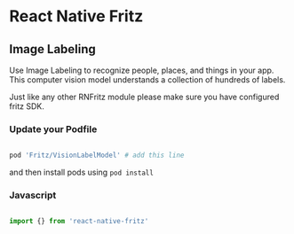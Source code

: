 # React Native Fritz

## Image Labeling

Use Image Labeling to recognize people, places, and things in your app. This computer vision model understands a collection of hundreds of labels.

Just like any other RNFritz module please make sure you have configured fritz SDK.

### Update your Podfile

```ruby

pod 'Fritz/VisionLabelModel' # add this line
```

and then install pods using `pod install`

### Javascript

```javascript

import {} from 'react-native-fritz'

```